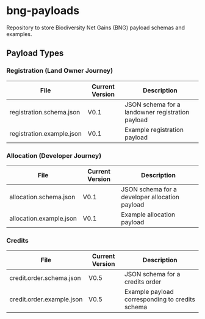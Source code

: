 # bng-payloads

Repository to store Biodiversity Net Gains (BNG) payload schemas and examples.

## Payload Types

### Registration (Land Owner Journey)
| File                          	| Current Version 	| Description                                    	|
|-------------------------------	|-----------------	|------------------------------------------------	|
| registration.schema.json        	| V0.1            	| JSON schema for a landowner registration payload 	|
| registration.example.json 	| V0.1            	| Example registration payload   	|

### Allocation (Developer Journey)
| File                          	| Current Version 	| Description                                    	|
|-------------------------------	|-----------------	|------------------------------------------------	|
| allocation.schema.json        	| V0.1            	| JSON schema for a developer allocation payload 	|
| allocation.example.json 	| V0.1            	| Example allocation payload       	|

### Credits

| File                      	| Current Version 	| Description                                     	|
|---------------------------	|-----------------	|-------------------------------------------------	|
| credit.order.schema.json  	| V0.5            	| JSON schema for a credits order                 	|
| credit.order.example.json 	| V0.5            	| Example payload corresponding to credits schema 	|